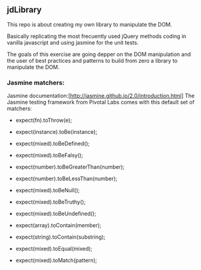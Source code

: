 ## jdLibrary

This repo is about creating my own library to manipulate the DOM.

Basically replicating the most frecuently used jQuery methods coding in vanilla javascript and using jasmine for the unit tests.

The goals of this exercise are going depper on the DOM manipulation and the user of best practices and patterns to build from zero a library to manipulate the DOM.







### Jasmine matchers:
Jasmine documentation:[http://jasmine.github.io/2.0/introduction.html]
The Jasmine testing framework from Pivotal Labs comes with this default set of matchers:

- expect(fn).toThrow(e);

- expect(instance).toBe(instance);

- expect(mixed).toBeDefined();

- expect(mixed).toBeFalsy();

- expect(number).toBeGreaterThan(number);

- expect(number).toBeLessThan(number);

- expect(mixed).toBeNull();

- expect(mixed).toBeTruthy();

- expect(mixed).toBeUndefined();

- expect(array).toContain(member);

- expect(string).toContain(substring);

- expect(mixed).toEqual(mixed);

- expect(mixed).toMatch(pattern);
